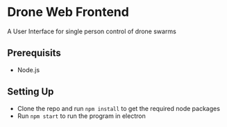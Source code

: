 # Drone Web Frontend
A User Interface for single person control of drone swarms

## Prerequisits
+ Node.js

## Setting Up
+ Clone the repo and run `npm install` to get the required node packages
+ Run `npm start` to run the program in electron 